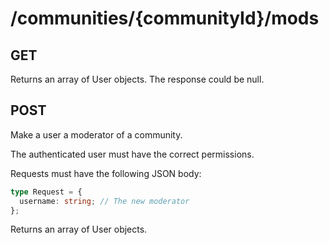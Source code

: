 # /communities/{communityId}/mods

## GET

Returns an array of User objects. The response could be null.

## POST

Make a user a moderator of a community.

The authenticated user must have the correct permissions.

Requests must have the following JSON body:

```ts
type Request = {
  username: string; // The new moderator
};
```

Returns an array of User objects.

